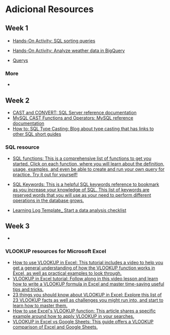 # Adicional Resources

## Week 1

####

- [Hands-On Activity: SQL sorting queries](week1/Hands-On-Activity-SQL-sorting-queries.pdf)

- [Hands-On Activity: Analyze weather data in BigQuery](week1/Hands-On-Activity-Analyze-weather-data-in-BigQuery.pdf)

- [Querys](week1/querys.sql)

### More

- []()
## Week 2

- [CAST and CONVERT: SQL Server reference documentation](https://docs.microsoft.com/en-us/sql/t-sql/functions/cast-and-convert-transact-sql?view=sql-server-ver15)
- [MySQL CAST Functions and Operators: MySQL reference documentation](https://dev.mysql.com/doc/refman/8.0/en/cast-functions.html)
- [How to: SQL Type Casting: Blog about type casting that has links to other SQL short guides](https://www.rudderstack.com/guides/how-to-sql-type-casting/)

### SQL resource

- [SQL functions: This is a comprehensive list of functions to get you started. Click on each function, where you will learn about the definition, usage, examples, and even be able to create and run your own query for practice. Try it out for yourself!](https://www.w3schools.com/sql/sql_ref_sqlserver.asp)
- [SQL Keywords: This is a helpful SQL keywords reference to bookmark as you increase your knowledge of SQL. This list of keywords are reserved words that you will use as your need to perform different operations in the database grows.](<https://www.w3schools.com/sql/sql_ref_keywords.asp>)

- [Learning Log Template_ Start a data analysis checklist](https://docs.google.com/document/d/1kGV1lHh6Exnx6cLQfMyhG9nv6JXEMDvgJb_X_54_Y0o/template/preview?resourcekey=0-4VRGOrEcbl6PBMdZoZ7Fnw)


## Week 3

- []()

### VLOOKUP resources for Microsoft Excel

- [H​ow to use VLOOKUP in Excel: This tutorial includes a video to help you get a general understanding of how the VLOOKUP function works in Excel, as well as practical examples to look through.](<https://support.microsoft.com/en-us/office/vlookup-function-0bbc8083-26fe-4963-8ab8-93a18ad188a1>)
- [VLOOKUP in Excel tutorial: Follow along in this video lesson and learn how to write a VLOOKUP formula in Excel and master time-saving useful tips and tricks.](<https://www.youtube.com/watch?v=d3BYVQ6xIE4>)
- [23 things you should know about VLOOKUP in Excel: Explore this list of 23 VLOOKUP facts as well as challenges you might run into, and start to learn how to master them.](https://exceljet.net/things-you-should-know-about-vlookup)
- [How to use Excel's VLOOKUP function: This article shares a specific example around how to apply VLOOKUP in your searches.](https://edu.gcfglobal.org/en/excel-tips/how-to-use-excels-vlookup-function/1/)
- [VLOOKUP in Excel vs Google Sheets: This guide offers a VLOOKUP comparison of Excel and Google Sheets.](https://infoinspired.com/sheets-vs-excel-formula/vlookup-formula-in-excel-and-google-sheets/)
